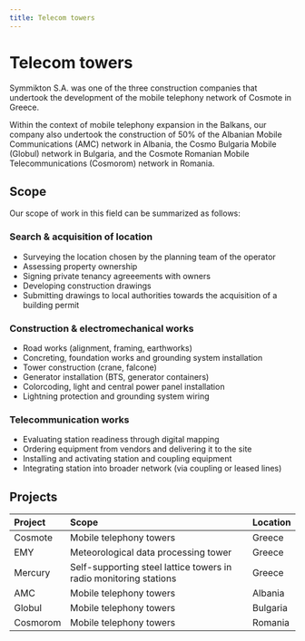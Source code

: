 ```yaml
---
title: Telecom towers
---
```


# Telecom towers

Symmikton S.A. was one of the three construction companies that undertook the development of the mobile telephony network of Cosmote in Greece.

Within the context of mobile telephony expansion in the Balkans, our company also undertook the construction of 50% of the Albanian Mobile Communications (AMC) network in Albania, the Cosmo Bulgaria Mobile (Globul) network in Bulgaria, and the Cosmote Romanian Mobile Telecommunications (Cosmorom) network in Romania.## ScopeOur scope of work in this field can be summarized as follows:### Search & acquisition of location
* Surveying the location chosen by the planning team of the operator* Assessing property ownership* Signing private tenancy agreeements with owners* Developing construction drawings* Submitting drawings to local authorities towards the acquisition of a building permit### Construction & electromechanical works
* Road works (alignment, framing, earthworks)* Concreting, foundation works and grounding system installation* Tower construction (crane, falcone)* Generator installation (BTS, generator containers)* Colorcoding, light and central power panel installation* Lightning protection and grounding system wiring### Telecommunication works
* Evaluating station readiness through digital mapping* Ordering equipment from vendors and delivering it to the site* Installing and activating station and coupling equipment* Integrating station into broader network (via coupling or leased lines)


## Projects

| Project  |Scope                                                              | Location | 
|:--       |:--                                                                |:--       |
| Cosmote  | Mobile telephony towers                                           | Greece   |
| EMY      | Meteorological data processing tower                              | Greece   |
| Mercury  | Self-supporting steel lattice towers in radio monitoring stations | Greece   |
| AMC      | Mobile telephony towers                                           | Albania  |
| Globul   | Mobile telephony towers                                           | Bulgaria |
| Cosmorom | Mobile telephony towers                                           | Romania  |
